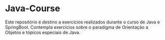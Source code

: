 # Java-Course
Este repositório é destino a exercícios realizados durante o curso de Java e SpringBoot. Contempla exercícios sobre o paradigma de Orientação a Objetos e tópicos especiais de Java.
